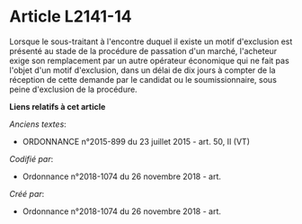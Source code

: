 # Article L2141-14

Lorsque le sous-traitant à l'encontre duquel il existe un motif d'exclusion est présenté au stade de la procédure de
passation d'un marché, l'acheteur exige son remplacement par un autre opérateur économique qui ne fait pas l'objet d'un motif
d'exclusion, dans un délai de dix jours à compter de la réception de cette demande par le candidat ou le soumissionnaire,
sous peine d'exclusion de la procédure.

**Liens relatifs à cet article**

_Anciens textes_:

  - ORDONNANCE n°2015-899 du 23 juillet 2015 - art. 50, II (VT)

_Codifié par_:

  - Ordonnance n°2018-1074 du 26 novembre 2018 - art.

_Créé par_:

  - Ordonnance n°2018-1074 du 26 novembre 2018 - art.
